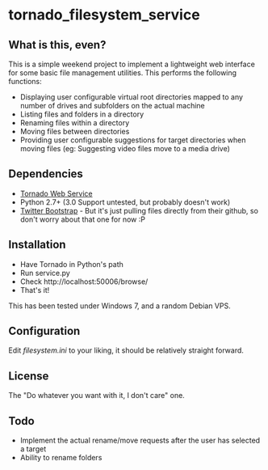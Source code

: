 tornado_filesystem_service
==========================

## What is this, even?

This is a simple weekend project to implement a lightweight web interface for some basic file management utilities.
This performs the following functions:
* Displaying user configurable virtual root directories mapped to any number of drives and subfolders on the actual machine
* Listing files and folders in a directory
* Renaming files within a directory
* Moving files between directories
* Providing user configurable suggestions for target directories when moving files (eg: Suggesting video files move to a media drive)

## Dependencies
* [Tornado Web Service](http://www.tornadoweb.org/)
* Python 2.7+ (3.0 Support untested, but probably doesn't work)
* [Twitter Bootstrap](http://twitter.github.com/bootstrap/index.html) - But it's just pulling files directly from their github, so don't worry about that one for now :P

## Installation
* Have Tornado in Python's path
* Run service.py
* Check http://localhost:50006/browse/ 
* That's it!

This has been tested under Windows 7, and a random Debian VPS.

## Configuration
Edit *filesystem.ini* to your liking, it should be relatively straight forward.

## License
The "Do whatever you want with it, I don't care" one.

## Todo
* Implement the actual rename/move requests after the user has selected a target
* Ability to rename folders

